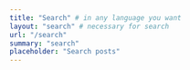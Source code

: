```yaml
---
title: "Search" # in any language you want
layout: "search" # necessary for search
url: "/search"
summary: "search"
placeholder: "Search posts"
---
```

